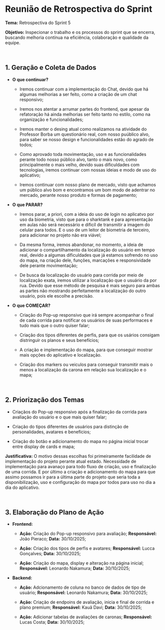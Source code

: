 # Reunião de Retrospectiva do Sprint

**Tema:** Retrospectiva do Sprint 5

**Objetivo:** Inspecionar o trabalho e os processos do sprint que se encerra, buscando melhoria contínua na eficiência, colaboração e qualidade da equipe.

<br>


## **1. Geração e Coleta de Dados**

 * **O que continuar?**
    
    - Iremos continuar com a implementação do Chat, devido que há algumas melhorias a ser feito, como a criação de um chat responsivo;

    - Iremos nos atentar a arrumar partes do frontend, que apesar da refatoração há ainda melhorias ser feito tanto no estilo, como na organização e funcionalidades;

    - Iremos manter o desing atual como realizamos na atividade do Professor Borba um questionário real, com nosso puúblico alvo, para saber se nosso design e funcionalidades estão do agrado de todos;

    - Como aprovado toda movimentação, uso e as funcionalidades perante todo nosso público alvo, tanto o mais novo, como principalmente o mais velho, devido suas dificuldades com tecnologias, iremos continuar com nossas ideias e modo de uso do aplicativo;

    - Iremos continuar com nosso plano de mercado, visto que achamos um público alvo bom e encontramos um bom modo de adentrar no mercado, perante nosso produto e formas de pagamento;

 * **O que PARAR?** 
    
    - Iremos parar, a priori, com a ideia do uso de login no aplicatvo por uso da biometria, visto que para o sharktank e para apresentação em aulas não será necessário e dificíl de transmitir a imagem do celular para todos. E o uso de um leitor de biometria de terceiro, para adicionar no projeto não era viável;

    - Da mesma forma, iremos abandonar, no momento, a ideia de adicionar o compartilhamento da localização do usuário em tempo real, devido a algumas dificuldades que já estamos sofrendo no uso do mapa, na criação dele, funções, marcações e responsividade dele perante movimentação;

    - De busca da localização do usuário para corrida por meio de localização exata, iremos utilizar a localização que o usuário da por rua. Devido que esse método de pesquisa é mais seguro para ambas as partes não mostrando perfeitamente a localização do outro usuário, pois ele escolhe a precisão.

 * **O que COMEÇAR?** 
    - Criação do Pop-up responsivo que irá sempre acompanhar o final de cada corrida para notificar os usuários de suas performaces e tudo mais que o outro quiser falar;

    - Criação dos tipos diferentes de perfis, para que os usários consigam distringuir os planos e seus benefícios;

    - A criação e implementação do mapa, para que conseguir mostrar mais opções do aplicativo e localização.

    - Criação dos markers ou veiculos para conseguir transmitir mais o menos a localização da carona em relação sua localização e o mapa;

<br>


## **2. Priorização dos Temas**

- Criaçãos do Pop-up responsivo após a finalização da corrida para avaliação do usuário e o que mais quiser falar;

- Criação do tipos diferentes de usuários para distinção de personalidades, avatares e benefícios;

- Criação do botão e adicionamento do mapa no página inicial trocar entre display de cards e mapa;

**Justificativa:** O motivo dessas escolhas foi primeiramente facilidade de implementação do projeto perante atual estado. Necessidade de implementação para avanaço para todo fluxo de criação, uso e finalização de uma corrida. E por último a criação e adicionamento do mapa para que assimo possamos ir para a última parte do projeto que seria toda a disponibilização, uso e configuração do mapa por todos para uso no dia a dia do aplicativo.

<br>

## **3. Elaboração do Plano de Ação**

- **Frontend:**
    
    - **Ação:** Criação do Pop-up responsivo para avaliação; **Responsável:** João Pieraco; **Data:** 30/10/2025;

    - **Ação:** Criação dos tipos de perfis e avatares; **Responsável:** Lucca Gonçalves; **Data:** 30/10/2025;

    - **Ação:** Criação do mapa, display e alteração na página inicial; **Responsável:** Leonardo Nakamura; **Data:** 30/10/2025;


- **Backend:** 

    - **Ação:** Adcionamento de coluna no banco de dados de tipo de usuário; **Responsável:** Leonardo Nakamura; **Data:** 30/10/2025;

    - **Ação:** Criação de endpoins de avaliação, inicia e final de corrida e plano premium; **Responsável:** Kauã Davi; **Data:** 30/10/2025;

    - **Ação:** Adicionar tabelas de avaliações de caronas; **Responsável:** Lucas Costa; **Data:** 30/10/2025;